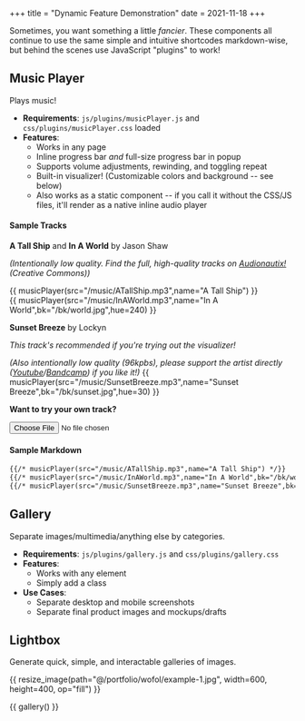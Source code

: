 +++
title = "Dynamic Feature Demonstration"
date = 2021-11-18
+++

Sometimes, you want something a little *fancier*. These components all continue to use the same simple and intuitive shortcodes markdown-wise, but behind the scenes use JavaScript "plugins" to work!

## Music Player
Plays music!
- **Requirements**: `js/plugins/musicPlayer.js` and `css/plugins/musicPlayer.css` loaded
- **Features**: 
  - Works in any page
  - Inline progress bar *and* full-size progress bar in popup
  - Supports volume adjustments, rewinding, and toggling repeat
  - Built-in visualizer! (Customizable colors and background -- see below)
  - Also works as a static component -- if you call it without the CSS/JS files, it'll render as a native inline audio player

#### Sample Tracks

**A Tall Ship** and **In A World** by Jason Shaw

*(Intentionally low quality. Find the full, high-quality tracks on [Audionautix!](https://audionautix.com/) (Creative Commons))*

{{ musicPlayer(src="/music/ATallShip.mp3",name="A Tall Ship") }} 
<br/>
{{ musicPlayer(src="/music/InAWorld.mp3",name="In A World",bk="/bk/world.jpg",hue=240) }}

**Sunset Breeze** by Lockyn

*This track's recommended if you're trying out the visualizer!*

*(Also intentionally low quality (96kpbs), please support the artist directly ([Youtube](https://www.youtube.com/watch?v=du1ds6lD8vk)/[Bandcamp](https://lockyn.me/track/sunset-breeze-2)) if you like it!)*
{{ musicPlayer(src="/music/SunsetBreeze.mp3",name="Sunset Breeze",bk="/bk/sunset.jpg",hue=30) }}

**Want to try your own track?**

<input id='demo-mp-fileUpload' type='file' accept='audio/*'><br/>

<div id='demo-mp-playDiv' style='display: none'>
{{ musicPlayer(id="demo-mp-play",src="",name="Custom Track",bk="/bk/world.jpg",hue=240) }}
</div>

<script>
  document.getElementById('demo-mp-fileUpload').onchange = function() {
    var files = this.files;
    document.getElementById('demo-mp-playDiv').style.display = 'block';
    document.getElementById('demo-mp-play').dataset.src = URL.createObjectURL(files[0]);
  }; 
</script> 

#### Sample Markdown

```md
{{/* musicPlayer(src="/music/ATallShip.mp3",name="A Tall Ship") */}} 
{{/* musicPlayer(src="/music/InAWorld.mp3",name="In A World",bk="/bk/world.jpg",hue=240) */}} 
{{/* musicPlayer(src="/music/SunsetBreeze.mp3",name="Sunset Breeze",bk="/bk/sunset.jpg",hue=30) */}} 
```

## Gallery
Separate images/multimedia/anything else by categories. 
- **Requirements**: `js/plugins/gallery.js` and `css/plugins/gallery.css`
- **Features**: 
  - Works with any element
  - Simply add a class
- **Use Cases**: 
  - Separate desktop and mobile screenshots
  - Separate final product images and mockups/drafts

## Lightbox
Generate quick, simple, and interactable galleries of images.

{{ resize_image(path="@/portfolio/wofol/example-1.jpg", width=600, height=400, op="fill") }}

{{ gallery() }}